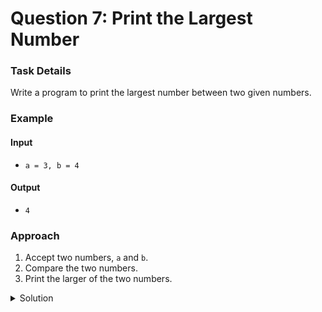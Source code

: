 # Question 7: Print the Largest Number


### Task Details
Write a program to print the largest number between two given numbers.


### Example

#### Input
- `a = 3, b = 4`

#### Output
- `4`


### Approach
1. Accept two numbers, `a` and `b`.
2. Compare the two numbers.
3. Print the larger of the two numbers.

<details>
  <summary>Solution</summary>

```javascript
function max(a, b) {
    /* write the code to find the maximum between two numbers below 
       only print the maximum number  */
    if (a > b) {
        console.log(a);
    } else {
        console.log(b);
    }
}
```
</details>